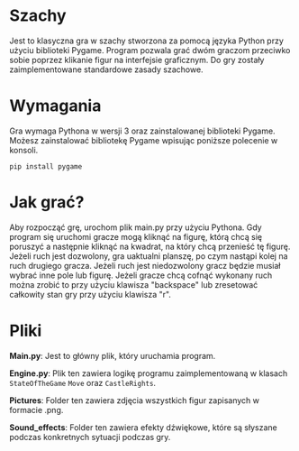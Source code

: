 # Szachy
Jest to klasyczna gra w szachy stworzona za pomocą języka Python przy użyciu biblioteki Pygame. Program pozwala grać dwóm graczom przeciwko sobie poprzez klikanie figur na interfejsie graficznym. Do gry zostały zaimplementowane standardowe zasady szachowe.

# Wymagania
Gra wymaga Pythona w wersji 3 oraz zainstalowanej biblioteki Pygame. Możesz zainstalować bibliotekę Pygame wpisując poniższe polecenie w konsoli.
```
pip install pygame
```

# Jak grać?
Aby rozpocząć grę, urochom plik main.py przy użyciu Pythona. Gdy program się uruchomi gracze mogą kliknąć na figurę, którą chcą się poruszyć a następnie kliknąć na kwadrat, na który chcą przenieść tę figurę. Jeżeli ruch jest dozwolony, gra uaktualni planszę, po czym nastąpi kolej na ruch drugiego gracza. Jeżeli ruch jest niedozwolony gracz będzie musiał wybrać inne pole lub figurę. Jeżeli gracze chcą cofnąć wykonany ruch można zrobić to przy użyciu klawisza "backspace" lub zresetować całkowity stan gry przy użyciu klawisza "r". 

# Pliki
**Main.py**: Jest to główny plik, który uruchamia program.

**Engine.py**: Plik ten zawiera logikę programu zaimplementowaną w klasach `StateOfTheGame` `Move` oraz  `CastleRights`.

**Pictures**: Folder ten zawiera zdjęcia wszystkich figur zapisanych w formacie .png.

**Sound_effects**: Folder ten zawiera efekty dźwiękowe, które są słyszane podczas konkretnych sytuacji podczas gry.
